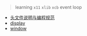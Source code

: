 > learning `x11` `xlib` `xcb` event loop

* [头文件说明与编程规范](./standard_header.md)
* [display](./display_func.md)
* [window](./window_func.md)

